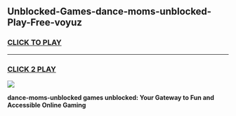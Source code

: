 
## Unblocked-Games-dance-moms-unblocked-Play-Free-voyuz
<h3>
<a href="https://premium76.site?title=dance-moms-unblocked&ref=21A">CLICK TO PLAY</a></h3>
<hr>

<h3>
<a href="https://premium76.site?title=dance-moms-unblocked&ref=21A">CLICK 2 PLAY</a>
  
</h3>

<a href="https://premium76.site?title=dance-moms-unblocked&ref=21A"><img src="https://clearcache.store/games.png"></a>


**dance-moms-unblocked games unblocked: Your Gateway to Fun and Accessible Online Gaming**
